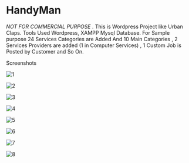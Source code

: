 # HandyMan
*NOT FOR COMMERCIAL PURPOSE* .
This is Wordpress Project like Urban Claps.
Tools Used  Wordpress, XAMPP Mysql Database.
For Sample purpose 24 Services Categories are Added And 10 Main Categories , 
2 Services Providers are added (1 in Computer Services) , 
1 Custom Job is Posted by Customer and So On.

Screenshots 

![1](https://github.com/arihantjain-aj/HandyMan/assets/121403074/3dd00988-5588-423c-a59a-8e7ebcd6be22)

![2](https://github.com/arihantjain-aj/HandyMan/assets/121403074/1f627074-51d6-4d3b-a53f-8d44026d0a30)

![3](https://github.com/arihantjain-aj/HandyMan/assets/121403074/ff633326-9fa0-4d4a-8510-aba1ad866f90)

![4](https://github.com/arihantjain-aj/HandyMan/assets/121403074/40577636-5e15-4643-8fcc-7ef833ff8412)

![5](https://github.com/arihantjain-aj/HandyMan/assets/121403074/a5b5d3b0-3cfe-4674-b64a-9f32d2f736ec)

![6](https://github.com/arihantjain-aj/HandyMan/assets/121403074/65eadcbd-dd40-4098-a9ed-71a831f8e994)

![7](https://github.com/arihantjain-aj/HandyMan/assets/121403074/a2db287a-1fc6-4d8f-ae89-8bae443cc0ac)

![8](https://github.com/arihantjain-aj/HandyMan/assets/121403074/60b576aa-7fe4-40ae-99c2-c0a34596b491)
